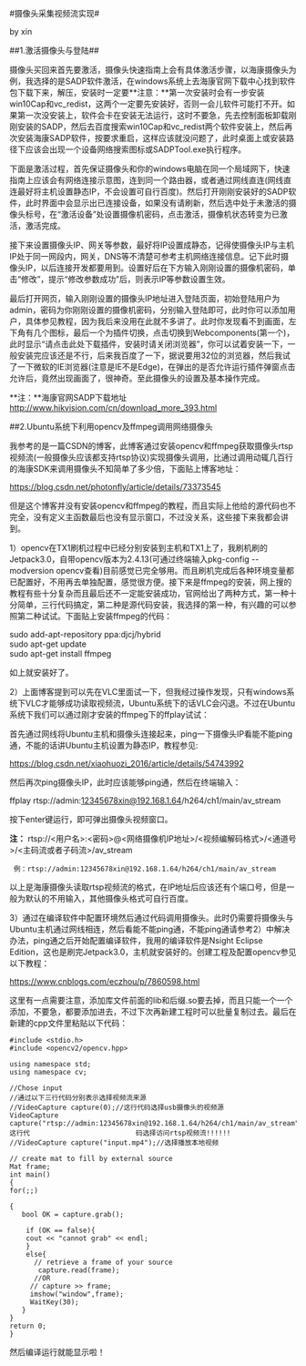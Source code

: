 #摄像头采集视频流实现#

by xin


##1.激活摄像头与登陆##

摄像头买回来首先要激活，摄像头快速指南上会有具体激活步骤，以海康摄像头为例，我选择的是SADP软件激活，在windows系统上去海康官网下载中心找到软件包下载下来，解压，安装时一定要**注意：**第一次安装时会有一步安装win10Cap和vc_redist，这两个一定要先安装好，否则一会儿软件可能打不开。如果第一次没安装上，软件会卡在安装无法运行，这时不要急，先去控制面板卸载刚刚安装的SADP，然后去百度搜索win10Cap和vc_redist两个软件安装上，然后再次安装海康SADP软件，按要求重启，这样应该就没问题了，此时桌面上或安装路径下应该会出现一个设备网络搜索图标或SADPTool.exe执行程序。

下面是激活过程，首先保证摄像头和你的windows电脑在同一个局域网下，快速指南上应该会有网络连接示意图，连到同一个路由器，或者通过网线直连(网线直连最好将主机设置静态IP，不会设置可自行百度)。然后打开刚刚安装好的SADP软件，此时界面中会显示出已连接设备，如果没有请刷新，然后选中处于未激活的摄像头标号，在“激活设备”处设置摄像机密码，点击激活，摄像机状态转变为已激活，激活完成。

接下来设置摄像头IP、网关等参数，最好将IP设置成静态，记得使摄像头IP与主机IP处于同一网段内，网关，DNS等不清楚可参考主机网络连接信息。记下此时摄像头IP，以后连接开发都要用到。设置好后在下方输入刚刚设置的摄像机密码，单击“修改”，提示“修改参数成功”后，则表示IP等参数设置生效。

最后打开网页，输入刚刚设置的摄像头IP地址进入登陆页面，初始登陆用户为admin，密码为你刚刚设置的摄像机密码，分别输入登陆即可，此时你可以添加用户，具体参见教程，因为我后来没用在此就不多讲了。此时你发现看不到画面，左下角有几个图标，最后一个为插件切换，点击切换到Webcomponents(第一个)，此时显示“请点击此处下载插件，安装时请关闭浏览器”，你可以试着安装一下，一般安装完应该还是不行，后来我百度了一下，据说要用32位的浏览器，然后我试了一下微软的IE浏览器(注意是IE不是Edge)，在弹出的是否允许运行插件弹窗点击允许后，竟然出现画面了，很神奇。至此摄像头的设置及基本操作完成。

**注：**海康官网SADP下载地址 http://www.hikvision.com/cn/download_more_393.html

##2.Ubuntu系统下利用opencv及ffmpeg调用网络摄像头

我参考的是一篇CSDN的博客，此博客通过安装opencv和ffmpeg获取摄像头rtsp视频流(一般摄像头应该都支持rtsp协议)实现摄像头调用，比通过调用动辄几百行的海康SDK来调用摄像头不知简单了多少倍，下面贴上博客地址：

https://blog.csdn.net/photonfly/article/details/73373545 

但是这个博客并没有安装opencv和ffmpeg的教程，而且实际上他给的源代码也不完全，没有定义主函数最后也没有显示窗口，不过没关系，这些接下来我都会讲到。

1）opencv在TX1刷机过程中已经分别安装到主机和TX1上了，我刷机刷的Jetpack3.0，自带opencv版本为2.4.13(可通过终端输入pkg-config --modversion opencv查看)目前感觉已完全够用。而且刷机完成后各种环境变量都已配置好，不用再去单独配置，感觉很方便。接下来是ffmpeg的安装，网上搜的教程有些十分复杂而且最后还不一定能安装成功，官网给出了两种方式，第一种十分简单，三行代码搞定，第二种是源代码安装，我选择的第一种，有兴趣的可以参照第二种试试。下面贴上安装ffmpeg的代码：

sudo add-apt-repository ppa:djcj/hybrid  
sudo apt-get update  
sudo apt-get install ffmpeg  

如上就安装好了。

2）上面博客提到可以先在VLC里面试一下，但我经过操作发现，只有windows系统下VLC才能够成功读取视频流，Ubuntu系统下的话VLC会闪退。不过在Ubuntu系统下我们可以通过刚才安装的ffmpeg下的ffplay试试：

首先通过网线将Ubuntu主机和摄像头连接起来，ping一下摄像头IP看能不能ping通，不能的话讲Ubuntu主机设置为静态IP，教程参见:

https://blog.csdn.net/xiaohuozi_2016/article/details/54743992

然后再次ping摄像头IP，此时应该能够ping通，然后在终端输入：

ffplay rtsp://admin:12345678xin@192.168.1.64/h264/ch1/main/av_stream

按下enter键运行，即可弹出摄像头视频窗口。

**注：** rtsp://<用户名>:<密码>@<网络摄像机IP地址>/<视频编解码格式>/<通道号>/<主码流或者子码流>/av_stream

     例：rtsp://admin:12345678xin@192.168.1.64/h264/ch1/main/av_stream

以上是海康摄像头读取rtsp视频流的格式，在IP地址后应该还有个端口号，但是一般为默认的不用输入，其他摄像头格式可自行百度。

3）通过在编译软件中配置环境然后通过代码调用摄像头。此时仍需要将摄像头与Ubuntu主机通过网线相连，然后看能不能ping通，不能ping通请参考2）中解决办法，ping通之后开始配置编译软件，我用的编译软件是Nsight Eclipse Edition，这也是刷完Jetpack3.0，主机就安装好的。创建工程及配置opencv参见以下教程：

https://www.cnblogs.com/eczhou/p/7860598.html

这里有一点需要注意，添加库文件前面的lib和后缀.so要去掉，而且只能一个一个添加，不要急，都要添加进去，不过下次再新建工程时可以批量复制过去。最后在新建的cpp文件里粘贴以下代码：

    #include <stdio.h>
    #include <opencv2/opencv.hpp>

    using namespace std;
    using namespace cv;

    //Chose input
    //通过以下三行代码分别表示选择视频流来源
    //VideoCapture capture(0);//这行代码选择usb摄像头的视频源
    VideoCapture capture("rtsp://admin:12345678xin@192.168.1.64/h264/ch1/main/av_stream");//这行代                          码选择访问rtsp视频流!!!!!!
    //VideoCapture capture("input.mp4");//选择播放本地视频

    // create mat to fill by external source
    Mat frame;
    int main()
    {
    for(;;)

    {
       bool OK = capture.grab();

        if (OK == false){
        cout << "cannot grab" << endl;
        }
        else{
          // retrieve a frame of your source
           capture.read(frame);
          //OR
         // capture >> frame;
         imshow("window",frame);
         WaitKey(30);
       }
    }
    return 0;
    }
    
然后编译运行就能显示啦！
 


































